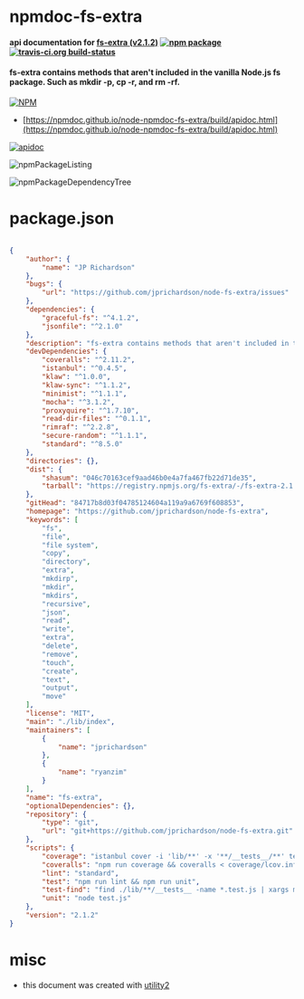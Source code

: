# npmdoc-fs-extra

#### api documentation for  [fs-extra (v2.1.2)](https://github.com/jprichardson/node-fs-extra)  [![npm package](https://img.shields.io/npm/v/npmdoc-fs-extra.svg?style=flat-square)](https://www.npmjs.org/package/npmdoc-fs-extra) [![travis-ci.org build-status](https://api.travis-ci.org/npmdoc/node-npmdoc-fs-extra.svg)](https://travis-ci.org/npmdoc/node-npmdoc-fs-extra)

#### fs-extra contains methods that aren't included in the vanilla Node.js fs package. Such as mkdir -p, cp -r, and rm -rf.

[![NPM](https://nodei.co/npm/fs-extra.png?downloads=true&downloadRank=true&stars=true)](https://www.npmjs.com/package/fs-extra)

- [https://npmdoc.github.io/node-npmdoc-fs-extra/build/apidoc.html](https://npmdoc.github.io/node-npmdoc-fs-extra/build/apidoc.html)

[![apidoc](https://npmdoc.github.io/node-npmdoc-fs-extra/build/screenCapture.buildCi.browser.%252Ftmp%252Fbuild%252Fapidoc.html.png)](https://npmdoc.github.io/node-npmdoc-fs-extra/build/apidoc.html)

![npmPackageListing](https://npmdoc.github.io/node-npmdoc-fs-extra/build/screenCapture.npmPackageListing.svg)

![npmPackageDependencyTree](https://npmdoc.github.io/node-npmdoc-fs-extra/build/screenCapture.npmPackageDependencyTree.svg)



# package.json

```json

{
    "author": {
        "name": "JP Richardson"
    },
    "bugs": {
        "url": "https://github.com/jprichardson/node-fs-extra/issues"
    },
    "dependencies": {
        "graceful-fs": "^4.1.2",
        "jsonfile": "^2.1.0"
    },
    "description": "fs-extra contains methods that aren't included in the vanilla Node.js fs package. Such as mkdir -p, cp -r, and rm -rf.",
    "devDependencies": {
        "coveralls": "^2.11.2",
        "istanbul": "^0.4.5",
        "klaw": "^1.0.0",
        "klaw-sync": "^1.1.2",
        "minimist": "^1.1.1",
        "mocha": "^3.1.2",
        "proxyquire": "^1.7.10",
        "read-dir-files": "^0.1.1",
        "rimraf": "^2.2.8",
        "secure-random": "^1.1.1",
        "standard": "^8.5.0"
    },
    "directories": {},
    "dist": {
        "shasum": "046c70163cef9aad46b0e4a7fa467fb22d71de35",
        "tarball": "https://registry.npmjs.org/fs-extra/-/fs-extra-2.1.2.tgz"
    },
    "gitHead": "84717b8d03f04785124604a119a9a6769f608853",
    "homepage": "https://github.com/jprichardson/node-fs-extra",
    "keywords": [
        "fs",
        "file",
        "file system",
        "copy",
        "directory",
        "extra",
        "mkdirp",
        "mkdir",
        "mkdirs",
        "recursive",
        "json",
        "read",
        "write",
        "extra",
        "delete",
        "remove",
        "touch",
        "create",
        "text",
        "output",
        "move"
    ],
    "license": "MIT",
    "main": "./lib/index",
    "maintainers": [
        {
            "name": "jprichardson"
        },
        {
            "name": "ryanzim"
        }
    ],
    "name": "fs-extra",
    "optionalDependencies": {},
    "repository": {
        "type": "git",
        "url": "git+https://github.com/jprichardson/node-fs-extra.git"
    },
    "scripts": {
        "coverage": "istanbul cover -i 'lib/**' -x '**/__tests__/**' test.js",
        "coveralls": "npm run coverage && coveralls < coverage/lcov.info",
        "lint": "standard",
        "test": "npm run lint && npm run unit",
        "test-find": "find ./lib/**/__tests__ -name *.test.js | xargs mocha",
        "unit": "node test.js"
    },
    "version": "2.1.2"
}
```



# misc
- this document was created with [utility2](https://github.com/kaizhu256/node-utility2)
